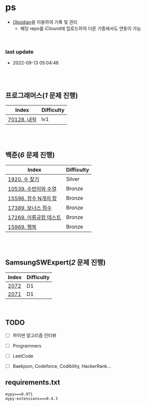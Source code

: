 
# ps 

* [Obsidian](https://obsidian.md/)을 이용하여 기록 및 관리
    * 해당 repo를 iClound에 업로드하여 다른 기종에서도 연동이 가능


<br/>


### last update
- 2022-09-13 05:04:46



</br></br> 
## 프로그래머스(<i>1</i> 문제 진행) </br>
 | Index | Difficulty |
 | ----- | ----- |
 | [70128. 내적](./프로그래머스/lv1/70128. 내적/내적.py) | lv1 |
</br></br> 
## 백준(<i>6</i> 문제 진행) </br>
 | Index | Difficulty |
 | ----- | ----- |
 | [1920. 수 찾기](./백준/Silver/1920. 수 찾기/수 찾기.py) | Silver |
 | [10539. 수빈이와 수열](./백준/Bronze/10539. 수빈이와 수열/수빈이와 수열.py) | Bronze |
 | [15596. 정수 N개의 합](./백준/Bronze/15596. 정수 N개의 합/정수 N개의 합.py) | Bronze |
 | [17389. 보너스 점수](./백준/Bronze/17389. 보너스 점수/보너스 점수.py) | Bronze |
 | [17269. 이름궁합 테스트](./백준/Bronze/17269. 이름궁합 테스트/이름궁합 테스트.py) | Bronze |
 | [15969. 행복](./백준/Bronze/15969. 행복/행복.py) | Bronze |
</br></br> 
## SamsungSWExpert(<i>2</i> 문제 진행) </br>
 | Index | Difficulty |
 | ----- | ----- |
 | [2072](./SamsungSWExpert/D1/2072/solution.py) | D1 |
 | [2071](./SamsungSWExpert/D1/2071/solution.py) | D1 |



<br/>


## TODO
- [ ] 파이썬 알고리즘 인터뷰
- [ ] Programmers
- [ ] LeetCode
- [ ] Baekjoon, Codeforce, Codibility, HackerRank...



## requirements.txt
```
mypy===0.971
mypy-extensions===0.4.3 

```


